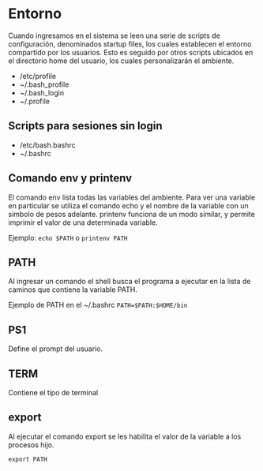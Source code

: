 # Entorno

Cuando ingresamos en el sistema se leen una serie de scripts de configuración, denominados startup files, los cuales establecen el entorno compartido por los usuarios.
Esto es seguido por otros scripts ubicados en el directorio home del usuario, los cuales personalizarán el ambiente.

- /etc/profile
- ~/.bash_profile
- ~/.bash_login
- ~/.profile

## Scripts para sesiones sin login

- /etc/bash.bashrc
- ~/.bashrc

## Comando env y printenv

El comando env lista todas las variables del ambiente.
Para ver una variable en particular se utiliza el comando echo y el nombre de la variable con un simbolo de pesos adelante. printenv funciona de un modo similar, y permite imprimir el valor de una determinada variable.

Ejemplo: `echo $PATH` o `printenv PATH`

## PATH

Al ingresar un comando el shell busca el programa a ejecutar en la lista de caminos que contiene la variable PATH.

Ejemplo de PATH en el ~/.bashrc
`PATH=$PATH:$HOME/bin`

## PS1

Define el prompt del usuario.

## TERM

Contiene el tipo de terminal

## export

Al ejecutar el comando export se les habilita el valor de la variable a los procesos hijo.

`export PATH`
